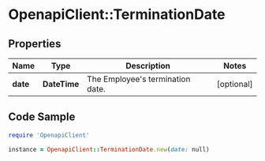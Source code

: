 # OpenapiClient::TerminationDate

## Properties

Name | Type | Description | Notes
------------ | ------------- | ------------- | -------------
**date** | **DateTime** | The Employee&#39;s termination date. | [optional] 

## Code Sample

```ruby
require 'OpenapiClient'

instance = OpenapiClient::TerminationDate.new(date: null)
```


